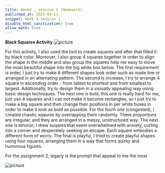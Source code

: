 ```yaml
---
title: Week4 , session 1 (Homework)
published_at: 2025-04-11
snippet: Week 4 session 1
disable_html_sanitization: true
allow_math: true
---
```

**Black Squares Activity**
![picture](blacksquares.png)

For this activity, I also used the tool to create squares and after that filled it by black color. Moreover, I also group 4 squares together in order to align the shape in the middle and also group the squares help me easy to move the most beautiful shape into the big white box below. The first requirement is order, I just try to make 8 different shapes look order such as made line or arranged in an alternating pattern. The second is increase, I try to arrange 4 square in ascending order - from tallest to shortest and from smallest to largest. Additionally, try to design them in a visiually appealing way using basic design techniques. The next one is bold, this one is really hard for me, just use 4 squares and I can not make it become rectangles, so I just try to make a big square and then change their positions in per white boxes in order to make it look as bold as possible. For the fourh one (congested), I created chaotic sqaures by overlapping them randomly. There proportions are irregular, and they are arranged in a messy, unstructured way. The next one is tension, I drew suqares that seem overwhelmed with anxiety, curling into a corner and desperately seeking an escape. Each square embodies a different form of worry. The final is playful, I tried to create playful shapes using four squares, arranging them in a way that forms quirky and humorous figures.

For the assignment 2, legacy is the prompt that appeal to me the most

![picture](at1.png)
